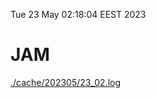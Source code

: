 Tue 23 May 02:18:04 EEST 2023
# JAM
<a href='./cache/202305/23_02.log'>./cache/202305/23_02.log</a>
